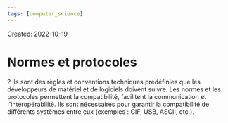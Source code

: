 ```yaml
---
tags: [computer_science] 
---
```

Created: 2022-10-19

# Normes et protocoles

?
Ils sont des règles et conventions techniques prédéfinies que les développeurs de matériel et de logiciels doivent suivre. Les normes et les protocoles permettent la compatibilité, facilitent la communication et l'interopérabilité. Ils sont nécessaires pour garantir la compatibilité de différents systèmes entre eux (exemples : GIF, USB, ASCII, etc.).
<!--SR:!2022-11-04,10,250-->